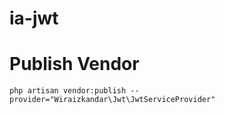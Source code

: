 # ia-jwt

# Publish Vendor

```
php artisan vendor:publish --provider="Wiraizkandar\Jwt\JwtServiceProvider"
```
